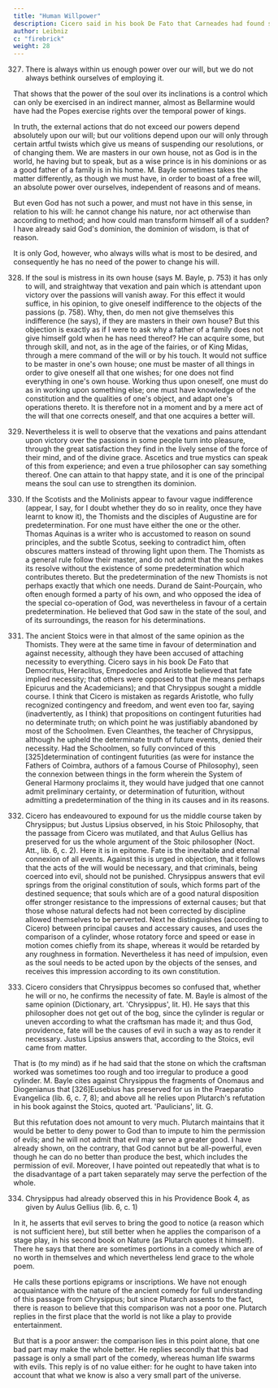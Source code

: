```yaml
---
title: "Human Willpower"
description: Cicero said in his book De Fato that Carneades had found something more subtle than the deviation of atoms
author: Leibniz
c: "firebrick"
weight: 28
---
```



327. There is always within us enough power over our will, but we do not always bethink ourselves of employing it.

That shows that the power of the soul over its inclinations is a control which can only be exercised in an indirect manner, almost as Bellarmine would have had the Popes exercise rights over the temporal power of kings. 

In truth, the external actions that do not exceed our powers depend absolutely upon our will; but our volitions depend upon our will only through certain artful twists which give us means of suspending our resolutions, or of changing them. We are masters in our own house, not as God is in the world, he having but to speak, but as a wise prince is in his dominions or as a good father of a family is in his home. M. Bayle sometimes takes the matter differently, as though we must have, in order to boast of a free will, an absolute power over ourselves, independent of reasons and of means.

But even God has not such a power, and must not have in this sense, in relation to his will: he cannot change his nature, nor act otherwise than according to method; and how could man transform himself all of a sudden? I have already said God's dominion, the dominion of wisdom, is that of reason.

It is only God, however, who always wills what is most to be desired, and consequently he has no need of the power to change his will. 

328. If the soul is mistress in its own house (says M. Bayle, p. 753) it has only to will, and straightway that vexation and pain which is attendant upon victory over the passions will vanish away. For this effect it would suffice, in his opinion, to give oneself indifference to the objects of the passions (p. 758). Why, then, do men not give themselves this indifference (he says), if they are masters in their own house? But this objection is exactly as if I were to ask why a father of a family does not give himself gold when he has need thereof? He can acquire some, but through skill, and not, as in the age of the fairies, or of King Midas, through a mere command of the will or by his touch. It would not suffice to be master in one's own house; one must be master of all things in order to give oneself all that one wishes; for one does not find everything in one's own house. Working thus upon oneself, one must do as in working upon something else; one must have knowledge of the constitution and the qualities of one's object, and adapt one's operations thereto. It is therefore not in a moment and by a mere act of the will that one corrects oneself, and that one acquires a better will.


329. Nevertheless it is well to observe that the vexations and pains attendant upon victory over the passions in some people turn into pleasure, through the great satisfaction they find in the lively sense of the force of their mind, and of the divine grace. Ascetics and true mystics can speak of this from experience; and even a true philosopher can say something thereof. One can attain to that happy state, and it is one of the principal means the soul can use to strengthen its dominion.

330. If the Scotists and the Molinists appear to favour vague indifference (appear, I say, for I doubt whether they do so in reality, once they have learnt to know it), the Thomists and the disciples of Augustine are for predetermination. For one must have either the one or the other. Thomas Aquinas is a writer who is accustomed to reason on sound principles, and the subtle Scotus, seeking to contradict him, often obscures matters instead of throwing light upon them. The Thomists as a general rule follow their master, and do not admit that the soul makes its resolve without the existence of some predetermination which contributes thereto. But the predetermination of the new Thomists is not perhaps exactly that which one needs. Durand de Saint-Pourçain, who often enough formed a party of his own, and who opposed the idea of the special co-operation of God, was nevertheless in favour of a certain predetermination. He believed that God saw in the state of the soul, and of its surroundings, the reason for his determinations.

331. The ancient Stoics were in that almost of the same opinion as the Thomists. They were at the same time in favour of determination and against necessity, although they have been accused of attaching necessity to everything. Cicero says in his book De Fato that Democritus, Heraclitus, Empedocles and Aristotle believed that fate implied necessity; that others were opposed to that (he means perhaps Epicurus and the Academicians); and that Chrysippus sought a middle course. I think that Cicero is mistaken as regards Aristotle, who fully recognized contingency and freedom, and went even too far, saying (inadvertently, as I think) that propositions on contingent futurities had no determinate truth; on which point he was justifiably abandoned by most of the Schoolmen. Even Cleanthes, the teacher of Chrysippus, although he upheld the determinate truth of future events, denied their necessity. Had the Schoolmen, so fully convinced of this [325]determination of contingent futurities (as were for instance the Fathers of Coimbra, authors of a famous Course of Philosophy), seen the connexion between things in the form wherein the System of General Harmony proclaims it, they would have judged that one cannot admit preliminary certainty, or determination of futurition, without admitting a predetermination of the thing in its causes and in its reasons.

332. Cicero has endeavoured to expound for us the middle course taken by Chrysippus; but Justus Lipsius observed, in his Stoic Philosophy, that the passage from Cicero was mutilated, and that Aulus Gellius has preserved for us the whole argument of the Stoic philosopher (Noct. Att., lib. 6, c. 2). Here it is in epitome. Fate is the inevitable and eternal connexion of all events. Against this is urged in objection, that it follows that the acts of the will would be necessary, and that criminals, being coerced into evil, should not be punished. Chrysippus answers that evil springs from the original constitution of souls, which forms part of the destined sequence; that souls which are of a good natural disposition offer stronger resistance to the impressions of external causes; but that those whose natural defects had not been corrected by discipline allowed themselves to be perverted. Next he distinguishes (according to Cicero) between principal causes and accessary causes, and uses the comparison of a cylinder, whose rotatory force and speed or ease in motion comes chiefly from its shape, whereas it would be retarded by any roughness in formation. Nevertheless it has need of impulsion, even as the soul needs to be acted upon by the objects of the senses, and receives this impression according to its own constitution.


333. Cicero considers that Chrysippus becomes so confused that, whether he will or no, he confirms the necessity of fate. M. Bayle is almost of the same opinion (Dictionary, art. 'Chrysippus', lit. H). He says that this philosopher does not get out of the bog, since the cylinder is regular or uneven according to what the craftsman has made it; and thus God, providence, fate will be the causes of evil in such a way as to render it necessary. Justus Lipsius answers that, according to the Stoics, evil came from matter.

That is (to my mind) as if he had said that the stone on which the craftsman worked was sometimes too rough and too irregular to produce a good cylinder. M. Bayle cites against Chrysippus the fragments of Onomaus and Diogenianus that [326]Eusebius has preserved for us in the Praeparatio Evangelica (lib. 6, c. 7, 8); and above all he relies upon Plutarch's refutation in his book against the Stoics, quoted art. 'Paulicians', lit. G. 

But this refutation does not amount to very much. Plutarch maintains that it would be better to deny power to God than to impute to him the permission of evils; and he will not admit that evil may serve a greater good. I have already shown, on the contrary, that God cannot but be all-powerful, even though he can do no better than produce the best, which includes the permission of evil. Moreover, I have pointed out repeatedly that what is to the disadvantage of a part taken separately may serve the perfection of the whole.

334. Chrysippus had already observed this in his Providence Book 4, as given by Aulus Gellius (lib. 6, c. 1) 

In it, he asserts that evil serves to bring the good to notice (a reason which is not sufficient here), but still better when he applies the comparison of a stage play, in his second book on Nature (as Plutarch quotes it himself). There he says that there are sometimes portions in a comedy which are of no worth in themselves and which nevertheless lend grace to the whole poem. 

He calls these portions epigrams or inscriptions. We have not enough acquaintance with the nature of the ancient comedy for full understanding of this passage from Chrysippus; but since Plutarch assents to the fact, there is reason to believe that this comparison was not a poor one. Plutarch replies in the first place that the world is not like a play to provide entertainment. 

But that is a poor answer: the comparison lies in this point alone, that one bad part may make the whole better. He replies secondly that this bad passage is only a small part of the comedy, whereas human life swarms with evils. This reply is of no value either: for he ought to have taken into account that what we know is also a very small part of the universe.

